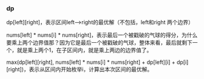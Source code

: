 ### dp
dp[left][right]，表示区间left-->right的最优解（不包括，left和right 两个边界）  

nums[left] * nums[i] * nums[right]，表示最后一个被戳破的气球的得分，为什么要乘上两个边界值那？因为它是最后一个被戳破的气球，整体来看，最后就剩下一个，就是乘上两个1，在子区间内，就是乘上两边的边界值了。  

max(dp[left][right], nums[left] * nums[i] * nums[right] + dp[left][i] + dp[i][right])，表示从区间内开始枚举i，计算出本次区间的最优解。  
